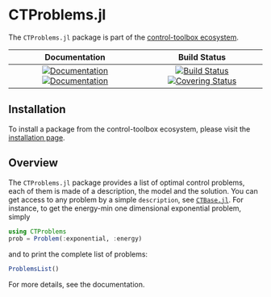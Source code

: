 # CTProblems.jl

[gh-ci-img]: https://github.com/control-toolbox/CTProblems.jl/actions/workflows/CI.yml/badge.svg?branch=main
[gh-ci-url]: https://github.com/control-toolbox/CTProblems.jl/actions/workflows/CI.yml?query=branch%3Amain

[gh-co-img]: https://codecov.io/gh/control-toolbox/CTProblems.jl/branch/main/graph/badge.svg?token=YM5YQQUSO3
[gh-co-url]: https://codecov.io/gh/control-toolbox/CTProblems.jl

[gh-doc-dev-img]: https://img.shields.io/badge/docs-dev-blue.svg
[gh-doc-dev-url]: http://control-toolbox.github.io/CTProblems.jl/dev

[gh-doc-stable-img]: https://img.shields.io/badge/docs-stable-blue.svg
[gh-doc-stable-url]: http://control-toolbox.github.io/CTProblems.jl/stable

The `CTProblems.jl` package is part of the [control-toolbox ecosystem](https://github.com/control-toolbox).

| **Documentation**                                                               | **Build Status**                                                                                |
|:-------------------------------------------------------------------------------:|:-----------------------------------------------------------------------------------------------:|
| [![Documentation][gh-doc-stable-img]][gh-doc-stable-url] [![Documentation][gh-doc-dev-img]][gh-doc-dev-url] | [![Build Status][gh-ci-img]][gh-ci-url] [![Covering Status][gh-co-img]][gh-co-url] |

## Installation

To install a package from the control-toolbox ecosystem, please visit the [installation page](https://github.com/control-toolbox#installation).

## Overview

The `CTProblems.jl` package provides a list of optimal control problems, each of them is made of a description, the model and the solution. You can get access to any problem by a simple `description`, see [`CTBase.jl`](https://github.com/control-toolbox/CTBase.jl).
For instance, to get the energy-min one dimensional exponential problem, simply

```julia
using CTProblems
prob = Problem(:exponential, :energy)
```

and to print the complete list of problems:

```julia
ProblemsList()
```

For more details, see the documentation.
